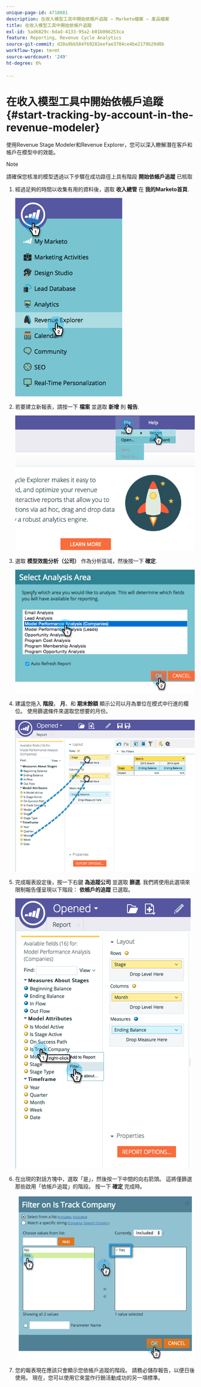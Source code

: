 ```yaml
---
unique-page-id: 4718681
description: 在收入模型工具中開始依帳戶追蹤 — Marketo檔案 — 產品檔案
title: 在收入模型工具中開始依帳戶追蹤
exl-id: 5ad6829c-6dad-4133-95a2-b01b066253ca
feature: Reporting, Revenue Cycle Analytics
source-git-commit: d20a9bb584f69282eefae3704ce4be2179b29d0b
workflow-type: tm+mt
source-wordcount: '249'
ht-degree: 0%

---
```


# 在收入模型工具中開始依帳戶追蹤 {#start-tracking-by-account-in-the-revenue-modeler}

使用Revenue Stage Modeler和Revenue Explorer，您可以深入瞭解潛在客戶和帳戶在模型中的效能。

>[!NOTE]
>
>請確保您核准的模型透過以下步驟在成功路徑上具有階段 **開始依帳戶追蹤** 已核取

1. 經過足夠的時間以收集有用的資料後，選取 **收入總管** 在 **我的Marketo首頁**.

   ![](assets/image2015-4-29-16-3a36-3a2.png)

1. 若要建立新報表，請按一下 **檔案** 並選取 **新增** 則 **報告**.

   ![](assets/image2015-4-29-16-3a38-3a44.png)

1. 選取 **模型效能分析（公司）** 作為分析區域，然後按一下 **確定**.

   ![](assets/image2015-4-29-16-3a41-3a47.png)

1. 建議您拖入 **階段**， **月**、和 **期末餘額** 顯示公司以月為單位在模式中行進的欄位。 使用篩選條件來選取您想要的月份。

   ![](assets/image2015-4-29-17-3a16-3a1.png)

1. 完成報表設定後，按一下右鍵 **為追蹤公司** 並選取 **篩選**. 我們將使用此選項來限制報告僅呈現以下階段： **依帳戶的追蹤** 已選取。

   ![](assets/image2015-4-29-17-3a18-3a9.png)

1. 在出現的對話方塊中，選取「是」，然後按一下中間的向右箭頭。 這將僅篩選那些啟用「依帳戶追蹤」的階段。 按一下 **確定** 完成時。

   ![](assets/image2015-6-9-16-3a21-3a3.png)

1. 您的報表現在應該只會顯示您依帳戶追蹤的階段。 請務必儲存報告，以便日後使用。 現在，您可以使用它來當作行銷活動成功的另一項標準。
